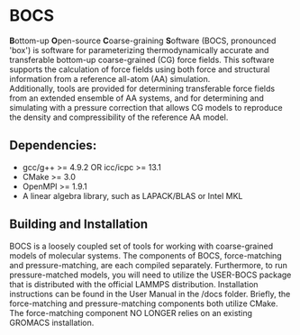 # BOCS

**B**ottom-up **O**pen-source **C**oarse-graining **S**oftware (BOCS, pronounced 'box') is 
software for  parameterizing  thermodynamically  accurate  and transferable bottom-up 
coarse-grained (CG) force fields.  This software supports the calculation of force fields 
using both force and structural information from a reference all-atom (AA) simulation.  
Additionally, tools are provided for determining transferable force fields from an extended 
ensemble of AA systems, and for determining and simulating with a pressure correction that 
allows CG models to reproduce the density and compressibility of the reference AA model.

## Dependencies:
* gcc/g++ >= 4.9.2 OR icc/icpc >= 13.1
* CMake >= 3.0
* OpenMPI >= 1.9.1
* A linear algebra library, such as LAPACK/BLAS or Intel MKL

## Building and Installation
BOCS is a loosely coupled set of tools for working with coarse-grained models of molecular
systems. The components of BOCS, force-matching and pressure-matching, are each compiled separately. 
Furthermore, to run pressure-matched models, you will need to utilize the USER-BOCS package that is
distributed with the official LAMMPS distribution. Installation instructions can be found in the User 
Manual in the /docs folder. Briefly, the force-matching and pressure-matching components both utilize 
CMake. The force-matching component NO LONGER relies on an existing GROMACS installation. 
